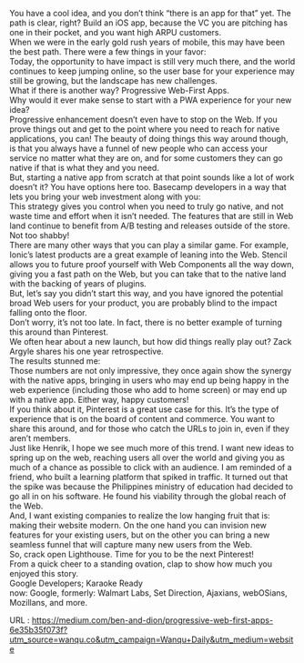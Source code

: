   You have a cool idea, and you don’t think “there is an app for that” yet. The path is clear, right? Build an iOS app, because the VC you are pitching has one in their pocket, and you want high ARPU customers.  
    When we were in the early gold rush years of mobile, this may have been the best path. There were a few things in your favor:  
    Today, the opportunity to have impact is still very much there, and the world continues to keep jumping online, so the user base for your experience may still be growing, but the landscape has new challenges.  
    What if there is another way? Progressive Web-First Apps.  
    Why would it ever make sense to start with a PWA experience for your new idea?  
    Progressive enhancement doesn’t even have to stop on the Web. If you prove things out and get to the point where you need to reach for native applications, you can! The beauty of doing things this way around though, is that you always have a funnel of new people who can access your service no matter what they are on, and for some customers they can go native if that is what they and you need.  
    But, starting a native app from scratch at that point sounds like a lot of work doesn’t it? You have options here too. Basecamp developers in a way that lets you bring your web investment along with you:  
    This strategy gives you control when you need to truly go native, and not waste time and effort when it isn’t needed. The features that are still in Web land continue to benefit from A/B testing and releases outside of the store. Not too shabby!  
    There are many other ways that you can play a similar game. For example, Ionic’s latest products are a great example of leaning into the Web. Stencil allows you to future proof yourself with Web Components all the way down, giving you a fast path on the Web, but you can take that to the native land with the backing of years of plugins.  
    But, let’s say you didn’t start this way, and you have ignored the potential broad Web users for your product, you are probably blind to the impact falling onto the floor.  
    Don’t worry, it’s not too late. In fact, there is no better example of turning this around than Pinterest.  
    We often hear about a new launch, but how did things really play out? Zack Argyle shares his one year retrospective.  
    The results stunned me:  
    Those numbers are not only impressive, they once again show the synergy with the native apps, bringing in users who may end up being happy in the web experience (including those who add to home screen) or may end up with a native app. Either way, happy customers!  
    If you think about it, Pinterest is a great use case for this. It’s the type of experience that is on the board of content and commerce. You want to share this around, and for those who catch the URLs to join in, even if they aren’t members.  
    Just like Henrik, I hope we see much more of this trend. I want new ideas to spring up on the web, reaching users all over the world and giving you as much of a chance as possible to click with an audience. I am reminded of a friend, who built a learning platform that spiked in traffic. It turned out that the spike was because the Philippines ministry of education had decided to go all in on his software. He found his viability through the global reach of the Web.  
    And, I want existing companies to realize the low hanging fruit that is: making their website modern. On the one hand you can invision new features for your existing users, but on the other you can bring a new seamless funnel that will capture many new users from the Web.  
    So, crack open Lighthouse. Time for you to be the next Pinterest!  
    From a quick cheer to a standing ovation, clap to show how much you enjoyed this story.  
    Google Developers; Karaoke Ready  
    now: Google, formerly: Walmart Labs, Set Direction, Ajaxians, webOSians, Mozillans, and more.  
    
  URL : https://medium.com/ben-and-dion/progressive-web-first-apps-6e35b35f073f?utm_source=wanqu.co&utm_campaign=Wanqu+Daily&utm_medium=website